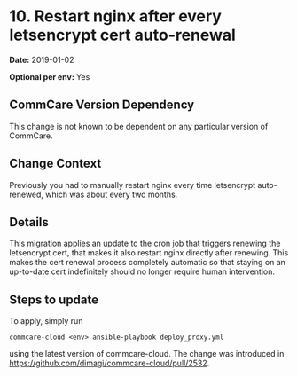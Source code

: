 # 10. Restart nginx after every letsencrypt cert auto-renewal

**Date:** 2019-01-02

**Optional per env:** Yes

## CommCare Version Dependency
This change is not known to be dependent on any particular version of CommCare.


## Change Context
Previously you had to manually restart nginx every time letsencrypt auto-renewed,
which was about every two months.

## Details
This migration applies an update to the cron job that triggers renewing the letsencrypt cert,
that makes it also restart nginx directly after renewing.
This makes the cert renewal process completely automatic
so that staying on an up-to-date cert indefinitely
should no longer require human intervention.

## Steps to update
To apply, simply run
```
commcare-cloud <env> ansible-playbook deploy_proxy.yml
```
using the latest version of commcare-cloud.
The change was introduced in https://github.com/dimagi/commcare-cloud/pull/2532.
